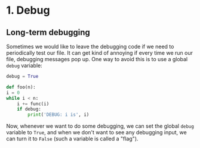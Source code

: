 # 1. Debug

## Long-term debugging

Sometimes we would like to leave the debugging code if we need to periodically test our file. It can get kind of annoying if every time we run our file, debugging messages pop up. One way to avoid this is to use a global `debug` variable:

```py
debug = True

def foo(n):
i = 0
while i < n:
    i += func(i)
    if debug:
        print('DEBUG: i is', i)
```
Now, whenever we want to do some debugging, we can set the global `debug` variable to `True`, and when we don't want to see any debugging input, we can turn it to `False` (such a variable is called a "flag").
